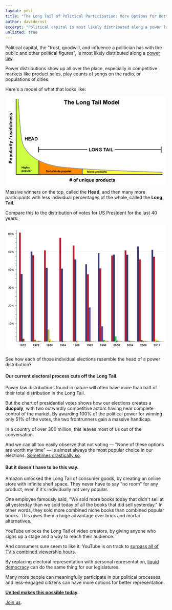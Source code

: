 ```yaml
---
layout: post
title: "The Long Tail of Political Participation: More Options for Better Representation"
author: davidernst
excerpt: "Political capital is most likely distributed along a power law. But our current electoral process cuts off the Long Tail, leaving so many people out. It doesn't have to be this way."
unlisted: true
---
```


Political capital, the "trust, goodwill, and influence a politician has with the public and other political figures", is most likely distributed along a [power law](https://en.wikipedia.org/wiki/Power_law).

Power distributions show up all over the place, especially in competitive markets like product sales, play counts of songs on the radio, or populations of cities.

Here's a model of what that looks like:

![](/assets/article_images/2017-12-06-the-long-tail-of-political-participation/LongTail.png)

Massive winners on the top, called the **Head**, and then many more participants with less individual percentages of the whole, called the **Long Tail**.

Compare this to the distribution of votes for US President for the last 40 years:

[![](/assets/article_images/2017-12-06-the-long-tail-of-political-participation/United_States_presidential_election_results_bar_graph_Expanded.png)](https://commons.wikimedia.org/wiki/File:United_States_presidential_election_results_bar_graph_(Expanded).png)

See how each of those individual elections resemble the head of a power distribution?

#### Our current electoral process cuts off the Long Tail.

Power law distributions found in nature will often have more than half of their total distribution in the Long Tail.

But the chart of presidential votes shows how our elections creates a **duopoly**, with two outwardly competitive actors having near complete control of the market. By awarding 100% of the political power for winning only 51% of the votes, the two frontrunners gain a massive handicap.

In a country of over 300 million, this leaves most of us out of the conversation.

And we can all too easily observe that not voting — "None of these options are worth my time" — is almost always the most popular choice in our elections. [Sometimes drastically so](https://www.citylab.com/equity/2016/11/in-the-us-almost-no-one-votes-in-local-elections/505766/).

#### But it doesn't have to be this way.

Amazon unlocked the Long Tail of consumer goods, by creating an online store with infinite shelf space. They never have to say "no room" for any product, even if it's individually not very popular.

One employee famously said, "We sold more books today that didn't sell at all yesterday than we sold today of all the books that did sell yesterday." In other words, they sold more combined niche books than combined popular books. This gives them a huge advantage over brick and mortar alternatives.

YouTube unlocks the Long Tail of video creators, by giving anyone who signs up a stage and a way to reach their audience.

And consumers sure seem to like it: YouTube is on track to [surpass all of TV's combined viewership hours](https://www.wsj.com/articles/youtube-tops-1-billion-hours-of-video-a-day-on-pace-to-eclipse-tv-1488220851?mod=e2fb).

By replacing electoral representation with personal representation, [liquid democracy](/2016/09/21/what-is-liquid-democracy/) can do the same thing for our legislatures.

Many more people can meaningfully participate in our political processes, and less-engaged citizens can have more options for better representation.

**[United makes this possible today](/2017/11/06/announcing-united-vote/).**

[Join us](https://united.vote/join).
